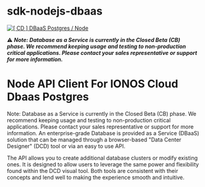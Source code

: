 # sdk-nodejs-dbaas
[![[ CD ] DBaaS Postgres / Node](https://github.com/ionos-cloud/sdk-resources/actions/workflows/release-dbaas-postgres-node.yml/badge.svg)](https://github.com/ionos-cloud/sdk-resources/actions/workflows/release-dbaas-postgres-node.yml)

⚠️ **_Note: Database as a Service is currently in the Closed Beta (CB) phase. We recommend keeping usage and testing to non-production critical applications. Please contact your sales representative or support for more information._**

# Node API Client For IONOS Cloud Dbaas Postgres
Note: Database as a Service is currently in the Closed Beta (CB) phase. We recommend keeping usage and testing to non-production critical applications. Please contact your sales representative or support for more information.
An enterprise-grade Database is provided as a Service (DBaaS) solution that
can be managed through a browser-based \"Data Center Designer\" (DCD) tool or
via an easy to use API.

The API allows you to create additional database clusters or modify existing
ones. It is designed to allow users to leverage the same power and
flexibility found within the DCD visual tool. Both tools are consistent with
their concepts and lend well to making the experience smooth and intuitive.
